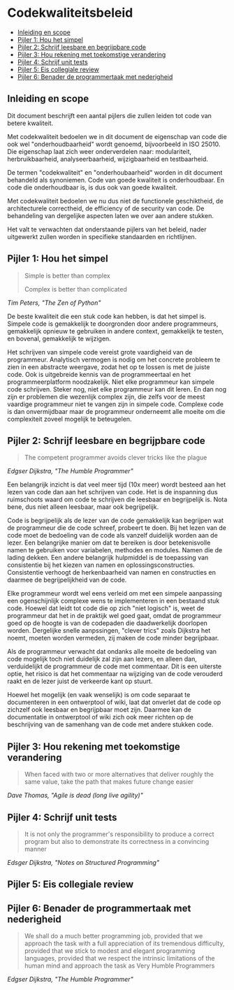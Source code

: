 # Codekwaliteitsbeleid

<!-- TOC depthFrom:2 -->

- [Inleiding en scope](#inleiding-en-scope)
- [Pijler 1: Hou het simpel](#pijler-1-hou-het-simpel)
- [Pijler 2: Schrijf leesbare en begrijpbare code](#pijler-2-schrijf-leesbare-en-begrijpbare-code)
- [Pijler 3: Hou rekening met toekomstige verandering](#pijler-3-hou-rekening-met-toekomstige-verandering)
- [Pijler 4: Schrijf unit tests](#pijler-4-schrijf-unit-tests)
- [Pijler 5: Eis collegiale review](#pijler-5-eis-collegiale-review)
- [Pijler 6: Benader de programmertaak met nederigheid](#pijler-6-benader-de-programmertaak-met-nederigheid)

<!-- /TOC -->

## Inleiding en scope
Dit document beschrijft een aantal pijlers die zullen leiden tot code van betere kwaliteit.

Met codekwaliteit bedoelen we in dit document de eigenschap van code die ook wel "onderhoudbaarheid" wordt genoemd, bijvoorbeeld in ISO 25010. Die eigenschap laat zich weer onderverdelen naar: modulariteit, herbruikbaarheid, analyseerbaarheid, wijzigbaarheid en testbaarheid.

De termen "codekwaliteit" en "onderhoubaarheid" worden in dit document behandeld als synoniemen. Code van goede kwaliteit is onderhoudbaar. En code die onderhoudbaar is, is dus ook van goede kwaliteit.

Met codekwaliteit bedoelen we nu dus niet de functionele geschiktheid, de architecturele correctheid, de efficiency of de security van code. De behandeling van dergelijke aspecten laten we over aan andere stukken.

Het valt te verwachten dat onderstaande pijlers van het beleid, nader uitgewerkt zullen worden in specifieke standaarden en richtlijnen.

## Pijler 1: Hou het simpel

> Simple is better than complex
>
> Complex is better than complicated

*Tim Peters, "The Zen of Python"*

De beste kwaliteit die een stuk code kan hebben, is dat het simpel is. Simpele code is gemakkelijk te doorgronden door andere programmeurs, gemakkelijk opnieuw te gebruiken in andere context, gemakkelijk te testen, en bovenal, gemakkelijk te wijzigen.

Het schrijven van simpele code vereist grote vaardigheid van de programmeur. Analytisch vermogen is nodig om het concrete probleem te zien in een abstracte weergave, zodat het op te lossen is met de juiste code. Ook is uitgebreide kennis van de programmeertaal en het programmeerplatform noodzakelijk. Niet elke programmeur kan simpele code schrijven. Steker nog, niet elke programmeur kan dit leren. En dan nog zijn er problemen die wezenlijk complex zijn, die zelfs voor de meest vaardige programmeur niet te vangen zijn in simpele code. Complexe code is dan onvermijdbaar maar de programmeur onderneemt alle moeite om die complexiteit zoveel mogelijk te beteugelen.

## Pijler 2: Schrijf leesbare en begrijpbare code 

> The competent programmer avoids clever tricks like the plague

*Edgser Dijkstra, "The Humble Programmer"*

Een belangrijk inzicht is dat veel meer tijd (10x meer) wordt besteed aan het lezen van code dan aan het schrijven van code. Het is de inspanning dus ruimschoots waard om code te schrijven die leesbaar en begrijpelijk is. Nota bene, dus niet alleen leesbaar, maar ook begrijpelijk.

Code is begrijpelijk als de lezer van de code gemakkelijk kan begrijpen wat de programmeur die de code schreef, probeert te doen. Bij het lezen van de code moet de bedoeling van de code als vanzelf duidelijk worden aan de lezer. Een belangrijke manier om dat te bereiken is door betekenisvolle namen te gebruiken voor variabelen, methodes en modules. Namen die de lading dekken. Een andere belangrijk hulpmiddel is de toepassing van consistentie bij het kiezen van namen en oplossingsconstructies. Consistentie verhoogt de herkenbaarheid van namen en constructies en daarmee de begrijpelijkheid van de code. 

Elke programmeur wordt wel eens verleid om met een simpele aanpassing een ogenschijnlijk complexe wens te implementeren in een bestaand stuk code. Hoewel dat leidt tot code die op zich "niet logisch" is, weet de programmeur dat het in de praktijk wel goed gaat, omdat de programmeur goed op de hoogte is van de codepaden die daadwerkelijk doorlopen worden. Dergelijke snelle aanpssingen, "clever trics" zoals Dijkstra het noemt, moeten worden vermeden, zij maken de code minder begrijpbaar.  

Als de programmeur verwacht dat ondanks alle moeite de bedoeling van code mogelijk toch niet duidelijk zal zijn aan lezers, en alleen dan, verduidelijkt de programmeur de code met commentaar. Dit is een uiterste optie, het risico is dat het commentaar na wijziging van de code verouderd raakt en de lezer juist de verkeerde kant op stuurt.

Hoewel het mogelijk (en vaak wenselijk) is om code separaat te documenteren in een ontwerptool of wiki, laat dat onverlet dat de code op zichzelf ook leesbaar en begrijpbaar moet zijn. Daarmee kan de documentatie in ontwerptool of wiki zich ook meer richten op de beschrijving van de samenhang van de code met andere stukken code.

## Pijler 3: Hou rekening met toekomstige verandering

> When faced with two or more alternatives that deliver roughly the same value, take the path that makes future change easier

*Dave Thomas, "Agile is dead (long live agility)"*

## Pijler 4: Schrijf unit tests

> It is not only the programmer's responsibility to produce a correct program but also to demonstrate its correctness in a convincing manner

*Edsger Dijkstra, "Notes on Structured Programming"*

## Pijler 5: Eis collegiale review



## Pijler 6: Benader de programmertaak met nederigheid

> We shall do a much better programming job, provided that we approach the task with a full appreciation of its tremendous difficulty, provided that we stick to modest and elegant programming languages, provided that we respect the intrinsic limitations of the human mind and approach the task as Very Humble Programmers

*Edgser Dijkstra, "The Humble Programmer"*